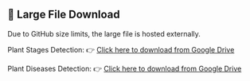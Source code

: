 ## 🔗 Large File Download

Due to GitHub size limits, the large file is hosted externally.  

Plant Stages Detection:
👉 [Click here to download from Google Drive](https://drive.google.com/file/d/1JgyW-FKZ2rJtdwNez3y7ZhLMQtepDr3G/view?usp=drive_link)

Plant Diseases Detection:
👉 [Click here to download from Google Drive](https://drive.google.com/file/d/1h-E75oCJlRnCZbEAQEhg7d1LhXuzympB/view?usp=drive_link)
